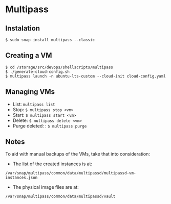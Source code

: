 # Multipass

## Instalation
```
$ sudo snap install multipass --classic
```


## Creating a VM
```
$ cd /storage/src/devops/shellscripts/multipass
$ ./generate-cloud-config.sh
$ multipass launch -n ubuntu-lts-custom --cloud-init cloud-config.yaml
```

## Managing VMs
- List: `multipass list`
- Stop: `$ multipass stop <vm>`
- Start: `$ multipass start <vm>`
- Delete: `$ multipass delete <vm>`
- Purge deleted: : `$ multipass purge`

## Notes

To aid with manual backups of the VMs, take that into consideration:

- The list of the created instances is at:
```
/var/snap/multipass/common/data/multipassd/multipassd-vm-instances.json
```

- The physical image files are at:
```
/var/snap/multipass/common/data/multipassd/vault
```
